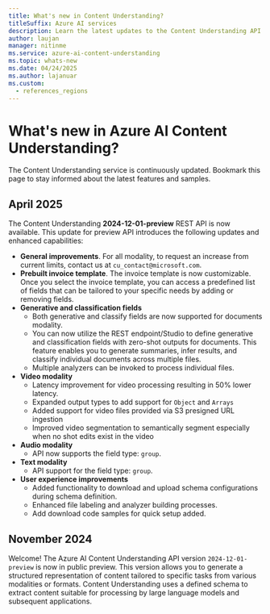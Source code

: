 ```yaml
---
title: What's new in Content Understanding?
titleSuffix: Azure AI services
description: Learn the latest updates to the Content Understanding API.
author: laujan
manager: nitinme
ms.service: azure-ai-content-understanding
ms.topic: whats-new
ms.date: 04/24/2025
ms.author: lajanuar
ms.custom:
  - references_regions
---
```


# What's new in Azure AI Content Understanding?

The Content Understanding service is continuously updated. Bookmark this page to stay informed about the latest features and samples.

## April 2025

The Content Understanding **2024-12-01-preview** REST API is now available. This update for preview API introduces the following updates and enhanced capabilities:

* **General improvements**. For all modality, to request an increase from current limits, contact us at `cu_contact@microsoft.com`.
* **Prebuilt invoice template**. The invoice template is now customizable. Once you select the invoice template, you can access a predefined list of fields that can be tailored to your specific needs by adding or removing fields. 
* **Generative and classification fields**
  * Both generative and classify fields are now supported for documents modality. 
  * You can now utilize the REST endpoint/Studio to define generative and classification fields with zero-shot outputs for documents. This feature enables you to generate summaries, infer results, and classify individual documents across multiple files.
  * Multiple analyzers can be invoked to process individual files.
* **Video modality**
  * Latency improvement for video processing resulting in 50% lower latency.
  * Expanded output types to add support for `Object` and `Arrays`
  * Added support for video files provided via S3 presigned URL ingestion
  * Improved video segmentation to semantically segment especially when no shot edits exist in the video
* **Audio modality**
  * API now supports the field type: `group`.
* **Text modality**
  * API support for the field type: `group`.
* **User experience improvements**
  * Added functionality to download and upload schema configurations during schema definition.
  * Enhanced file labeling and analyzer building processes.
  * Add download code samples for quick setup added.

## November 2024
Welcome! The Azure AI Content Understanding API version `2024-12-01-preview` is now in public preview. This version allows you to generate a structured representation of content tailored to specific tasks from various modalities or formats. Content Understanding uses a defined schema to extract content suitable for processing by large language models and subsequent applications.